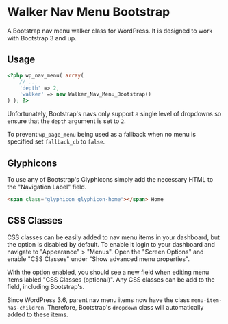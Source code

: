 # Walker Nav Menu Bootstrap

A Bootstrap nav menu walker class for WordPress. It is designed to work with Bootstrap 3 and up.

## Usage

```PHP
<?php wp_nav_menu( array(
	// ...
	'depth' => 2,
	'walker' => new Walker_Nav_Menu_Bootstrap()
) ); ?>
```

Unfortunately, Bootstrap's navs only support a single level of dropdowns so ensure that the `depth` argument is set to `2`.

To prevent `wp_page_menu` being used as a fallback when no menu is specified set `fallback_cb` to `false`.

## Glyphicons

To use any of Bootstrap's Glyphicons simply add the necessary HTML to the "Navigation Label" field.

```HTML
<span class="glyphicon glyphicon-home"></span> Home
```

## CSS Classes

CSS classes can be easily added to nav menu items in your dashboard, but the option is disabled by default. To enable it login to your dashboard and navigate to "Appearance" > "Menus". Open the "Screen Options" and enable "CSS Classes" under "Show advanced menu properties".

With the option enabled, you should see a new field when editing menu items labled "CSS Classes (optional)". Any CSS classes can be add to the field, including Bootstrap's.

Since WordPress 3.6, parent nav menu items now have the class `menu-item-has-children`. Therefore, Bootstrap's `dropdown` class will automatically added to these items.
